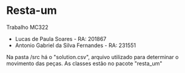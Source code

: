 # Resta-um
  Trabalho MC322
  
  - Lucas de Paula Soares - RA: 201867<br/>
  - Antonio Gabriel da Silva Fernandes - RA: 231551
  
  
  Na pasta /src há o "solution.csv", arquivo utilizado para determinar o movimento das peças.
  As classes estão no pacote "resta_um"
  
